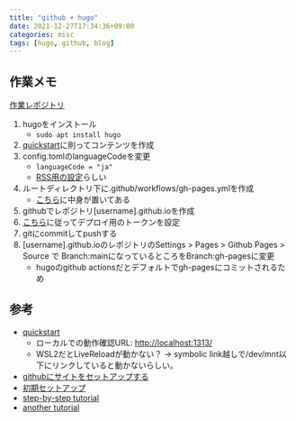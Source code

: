 ```yaml
---
title: "github + hugo"
date: 2021-12-27T17:34:36+09:00
categories: misc
tags: [hugo, github, blog]
---
```


## 作業メモ

[作業レポジトリ](https://github.com/jimbi-o/minimal-cpp-pj)

1. hugoをインストール
    * ``sudo apt install hugo``
1. [quickstart](https://gohugo.io/getting-started/quick-start/)に則ってコンテンツを作成
1. config.tomlのlanguageCodeを変更
    * ``languageCode = "ja"``
	* [RSS用の設定](https://github.com/gohugoio/hugo/issues/349)らしい
1. ルートディレクトリ下に.github/workflows/gh-pages.ymlを作成
    * [こちら](https://gohugo.io/hosting-and-deployment/hosting-on-github/)に中身が置いてある
1. githubでレポジトリ[username].github.ioを作成
1. [こちら](https://github.com/peaceiris/actions-gh-pages#%EF%B8%8F-first-deployment-with-github_token)に従ってデプロイ用のトークンを設定
1. gitにcommitしてpushする
1. [username].github.ioのレポジトリのSettings > Pages > Github Pages > Source で Branch:mainになっているところをBranch:gh-pagesに変更
    * hugoのgithub actionsだとデフォルトでgh-pagesにコミットされるため

## 参考

* [quickstart](https://gohugo.io/getting-started/quick-start/)
  * ローカルでの動作確認URL: [http://localhost:1313/](http://localhost:1313/)
  * WSL2だとLiveReloadが動かない？ -> symbolic link越しで/dev/mnt以下にリンクしていると動かないらしい。
* [githubにサイトをセットアップする](https://gohugo.io/hosting-and-deployment/hosting-on-github/)
* [初期セットアップ](https://github.com/peaceiris/actions-gh-pages#%EF%B8%8F-first-deployment-with-github_token)
* [step-by-step tutorial](https://levelup.gitconnected.com/build-a-personal-website-with-github-pages-and-hugo-6c68592204c7)
* [another tutorial](https://azleslie.com/projects/hugo-tutorial/)
